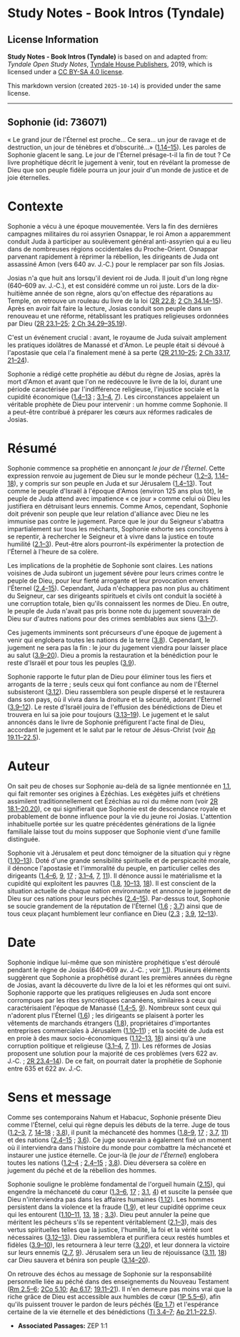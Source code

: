 # Study Notes - Book Intros (Tyndale)

## License Information

**Study Notes - Book Intros (Tyndale)** is based on and adapted from: _Tyndale Open Study Notes_, [Tyndale House Publishers](https://tyndaleopenresources.com/), 2019, which is licensed under a [CC BY-SA 4.0 license](https://creativecommons.org/licenses/by-sa/4.0/legalcode.en).

This markdown version (created `2025-10-14`) is provided under the same license.



--------------------------------

## Sophonie (id: 736071)

« Le grand jour de l'Éternel est proche... Ce sera... un jour de ravage et de destruction, un jour de ténèbres et d’obscurité...» ([1\.14–15](https://ref.ly/Zeph1:14-Zeph1:15)). Les paroles de Sophonie glacent le sang. Le jour de l'Éternel présage\-t\-il la fin de tout ? Ce livre prophétique décrit le jugement à venir, tout en révélant la promesse de Dieu que son peuple fidèle pourra un jour jouir d'un monde de justice et de joie éternelles.

Contexte
========

Sophonie a vécu à une époque mouvementée. Vers la fin des dernières campagnes militaires du roi assyrien Osnappar, le roi Amon a apparemment conduit Juda à participer au soulèvement général anti\-assyrien qui a eu lieu dans de nombreuses régions occidentales du Proche\-Orient. Osnappar parvenant rapidement à réprimer la rébellion, les dirigeants de Juda ont assassiné Amon (vers 640 av. J.‑C.) pour le remplacer par son fils Josias.

Josias n'a que huit ans lorsqu'il devient roi de Juda. Il jouit d'un long règne (640–609 av. J.‑C.), et est considéré comme un roi juste. Lors de la dix\-huitième année de son règne, alors qu'on effectue des réparations au Temple, on retrouve un rouleau du livre de la loi ([2R 22\.8](https://ref.ly/2Kgs22:8); [2 Ch 34\.14–15](https://ref.ly/2Chr34:14-2Chr34:15)). Après en avoir fait faire la lecture, Josias conduit son peuple dans un renouveau et une réforme, rétablissant les pratiques religieuses ordonnées par Dieu ([2R 23\.1–25](https://ref.ly/2Kgs23:1-2Kgs23:25); [2 Ch 34\.29–35\.19](https://ref.ly/2Chr34:29-2Chr35:19)).

C'est un événement crucial : avant, le royaume de Juda suivait amplement les pratiques idolâtres de Manassé et d'Amon. Le peuple était si dévoué à l'apostasie que cela l'a finalement mené à sa perte ([2R 21\.10–25](https://ref.ly/2Kgs21:10-2Kgs21:25); [2 Ch 33\.17](https://ref.ly/2Chr33:17), [21–24](https://ref.ly/2Chr33:21-2Chr33:24)).

Sophonie a rédigé cette prophétie au début du règne de Josias, après la mort d'Amon et avant que l'on ne redécouvre le livre de la loi, durant une période caractérisée par l'indifférence religieuse, l'injustice sociale et la cupidité économique ([1\.4–13](https://ref.ly/Zeph1:4-Zeph1:13) ; [3\.1–4](https://ref.ly/Zeph3:1-Zeph3:4), [7](https://ref.ly/Zeph3:7)). Les circonstances appelaient un véritable prophète de Dieu pour intervenir : un homme comme Sophonie. Il a peut\-être contribué à préparer les cœurs aux réformes radicales de Josias.

Résumé
======

Sophonie commence sa prophétie en annonçant *le jour de l'Éternel*. Cette expression renvoie au jugement de Dieu sur le monde pécheur ([1\.2–3](https://ref.ly/Zeph1:2-Zeph1:3), [1\.14–18](https://ref.ly/Zeph1:14-Zeph1:18)), y compris sur son peuple en Juda et sur Jérusalem ([1\.4–13](https://ref.ly/Zeph1:4-Zeph1:13)). Tout comme le peuple d'Israël à l'époque d'Amos (environ 125 ans plus tôt), le peuple de Juda attend avec impatience « ce jour » comme celui où Dieu les justifiera en détruisant leurs ennemis. Comme Amos, cependant, Sophonie doit prévenir son peuple que leur relation d'alliance avec Dieu ne les immunise pas contre le jugement. Parce que le jour du Seigneur s'abattra impartialement sur tous les méchants, Sophonie exhorte ses concitoyens à se repentir, à rechercher le Seigneur et à vivre dans la justice en toute humilité ([2\.1–3](https://ref.ly/Zeph2:1-Zeph2:3)). Peut\-être alors pourront\-ils expérimenter la protection de l'Éternel à l'heure de sa colère.

Les implications de la prophétie de Sophonie sont claires. Les nations voisines de Juda subiront un jugement sévère pour leurs crimes contre le peuple de Dieu, pour leur fierté arrogante et leur provocation envers l'Éternel ([2\.4–15](https://ref.ly/Zeph2:4-Zeph2:15)). Cependant, Juda n'échappera pas non plus au châtiment du Seigneur, car ses dirigeants spirituels et civils ont conduit la société à une corruption totale, bien qu'ils connaissent les normes de Dieu. En outre, le peuple de Juda n'avait pas pris bonne note du jugement souverain de Dieu sur d'autres nations pour des crimes semblables aux siens ([3\.1–7](https://ref.ly/Zeph3:1-Zeph3:7)).

Ces jugements imminents sont précurseurs d'une époque de jugement à venir qui englobera toutes les nations de la terre ([3\.8](https://ref.ly/Zeph3:8)). Cependant, le jugement ne sera pas la fin : le jour du jugement viendra pour laisser place au salut ([3\.9–20](https://ref.ly/Zeph3:9-Zeph3:20)). Dieu a promis la restauration et la bénédiction pour le reste d'Israël et pour tous les peuples ([3\.9](https://ref.ly/Zeph3:9)).

Sophonie rapporte le futur plan de Dieu pour éliminer tous les fiers et arrogants de la terre ; seuls ceux qui font confiance au nom de l'Éternel subsisteront ([3\.12](https://ref.ly/Zeph3:12)). Dieu rassemblera son peuple dispersé et le restaurera dans son pays, où il vivra dans la droiture et la sécurité, adorant l'Éternel ([3\.9–12](https://ref.ly/Zeph3:9-Zeph3:12)). Le reste d'Israël jouira de l'effusion des bénédictions de Dieu et trouvera en lui sa joie pour toujours ([3\.13–19](https://ref.ly/Zeph3:13-Zeph3:19)). Le jugement et le salut annoncés dans le livre de Sophonie préfigurent l'acte final de Dieu, accordant le jugement et le salut par le retour de Jésus\-Christ (voir [Ap 19\.11–22\.5](https://ref.ly/Rev19:11-Rev22:5)).

Auteur
======

On sait peu de choses sur Sophonie au\-delà de sa lignée mentionnée en [1\.1](https://ref.ly/Zeph1:1), qui fait remonter ses origines à Ézéchias. Les exégètes juifs et chrétiens assimilent traditionnellement cet Ézéchias au roi du même nom (voir [2R 18\.1–20\.20](https://ref.ly/2Kgs18:1-2Kgs20:20)), ce qui signifierait que Sophonie est de descendance royale et probablement de bonne influence pour la vie du jeune roi Josias. L'attention inhabituelle portée sur les quatre précédentes générations de la lignée familiale laisse tout du moins supposer que Sophonie vient d'une famille distinguée.

Sophonie vit à Jérusalem et peut donc témoigner de la situation qui y règne ([1\.10–13](https://ref.ly/Zeph1:10-Zeph1:13)). Doté d'une grande sensibilité spirituelle et de perspicacité morale, il dénonce l'apostasie et l'immoralité du peuple, en particulier celles des dirigeants ([1\.4–6](https://ref.ly/Zeph1:4-Zeph1:6), [9](https://ref.ly/Zeph1:9), [17](https://ref.ly/Zeph1:17) ; [3\.1–4](https://ref.ly/Zeph3:1-Zeph3:4), [7](https://ref.ly/Zeph3:7), [11](https://ref.ly/Zeph3:11)). Il dénonce aussi le matérialisme et la cupidité qui exploitent les pauvres ([1\.8](https://ref.ly/Zeph1:8), [10–13](https://ref.ly/Zeph1:10-Zeph1:13), [18](https://ref.ly/Zeph1:18)). Il est conscient de la situation actuelle de chaque nation environnante et annonce le jugement de Dieu sur ces nations pour leurs péchés ([2\.4–15](https://ref.ly/Zeph2:4-Zeph2:15)). Par\-dessus tout, Sophonie se soucie grandement de la réputation de l'Éternel ([1\.6](https://ref.ly/Zeph1:6) ; [3\.7](https://ref.ly/Zeph3:7)) ainsi que de tous ceux plaçant humblement leur confiance en Dieu ([2\.3](https://ref.ly/Zeph2:3) ; [3\.9](https://ref.ly/Zeph3:9), [12–13](https://ref.ly/Zeph3:12-Zeph3:13)).

Date
====

Sophonie indique lui\-même que son ministère prophétique s'est déroulé pendant le règne de Josias (640–609 av. J.‑C. ; voir [1\.1](https://ref.ly/Zeph1:1)). Plusieurs éléments suggèrent que Sophonie a prophétisé durant les premières années du règne de Josias, avant la découverte du livre de la loi et les réformes qui ont suivi. Sophonie rapporte que les pratiques religieuses en Juda sont encore corrompues par les rites syncrétiques cananéens, similaires à ceux qui caractérisaient l'époque de Manassé ([1\.4–5](https://ref.ly/Zeph1:4-Zeph1:5), [9](https://ref.ly/Zeph1:9)). Nombreux sont ceux qui n'adorent plus l'Éternel ([1\.6](https://ref.ly/Zeph1:6)) ; les dirigeants se plaisent à porter les vêtements de marchands étrangers ([1\.8](https://ref.ly/Zeph1:8)), propriétaires d'importantes entreprises commerciales à Jérusalem ([1\.10–11](https://ref.ly/Zeph1:10-Zeph1:11)) ; et la société de Juda est en proie à des maux socio\-économiques ([1\.12–13](https://ref.ly/Zeph1:12-Zeph1:13), [18](https://ref.ly/Zeph1:18)) ainsi qu'à une corruption politique et religieuse ([3\.1–4](https://ref.ly/Zeph3:1-Zeph3:4), [7](https://ref.ly/Zeph3:7), [11](https://ref.ly/Zeph3:11)). Les réformes de Josias proposent une solution pour la majorité de ces problèmes (vers 622 av. J.‑C. ; [2R 23\.4–14](https://ref.ly/2Kgs23:4-2Kgs23:14)). De ce fait, on pourrait dater la prophétie de Sophonie entre 635 et 622 av. J.‑C.

Sens et message
===============

Comme ses contemporains Nahum et Habacuc, Sophonie présente Dieu comme l'Éternel, celui qui règne depuis les débuts de la terre. Juge de tous ([1\.2–3](https://ref.ly/Zeph1:2-Zeph1:3), [7](https://ref.ly/Zeph1:7), [14–18](https://ref.ly/Zeph1:14-Zeph1:18) ; [3\.8](https://ref.ly/Zeph3:8)), il punit la méchanceté des hommes ([1\.8–9](https://ref.ly/Zeph1:8-Zeph1:9), [17](https://ref.ly/Zeph1:17) ; [3\.7](https://ref.ly/Zeph3:7), [11](https://ref.ly/Zeph3:11)) et des nations ([2\.4–15](https://ref.ly/Zeph2:4-Zeph2:15) ; [3\.6](https://ref.ly/Zeph3:6)). Ce juge souverain a également fixé un moment où il interviendra dans l'histoire du monde pour combattre la méchanceté et instaurer une justice éternelle. Ce jour\-là (le *jour de l'Éternel*) englobera toutes les nations ([1\.2–4](https://ref.ly/Zeph1:2-Zeph1:4) ; [2\.4–15](https://ref.ly/Zeph2:4-Zeph2:15) ; [3\.8](https://ref.ly/Zeph3:8)). Dieu déversera sa colère en jugement du péché et de la rébellion des hommes.

Sophonie souligne le problème fondamental de l'orgueil humain ([2\.15](https://ref.ly/Zeph2:15)), qui engendre la méchanceté du cœur ([1\.3–6](https://ref.ly/Zeph1:3-Zeph1:6), [17](https://ref.ly/Zeph1:17) ; [3\.1](https://ref.ly/Zeph3:1), [4](https://ref.ly/Zeph3:4)) et suscite la pensée que Dieu n'interviendra pas dans les affaires humaines ([1\.12](https://ref.ly/Zeph1:12)). Les hommes persistent dans la violence et la fraude ([1\.9](https://ref.ly/Zeph1:9)), et leur cupidité opprime ceux qui les entourent ([1\.10–11](https://ref.ly/Zeph1:10-Zeph1:11), [13](https://ref.ly/Zeph1:13), [18](https://ref.ly/Zeph1:18) ; [3\.3](https://ref.ly/Zeph3:3)). Dieu peut annuler la peine que méritent les pécheurs s'ils se repentent véritablement ([2\.1–3](https://ref.ly/Zeph2:1-Zeph2:3)), mais des vertus spirituelles telles que la justice, l'humilité, la foi et la vérité sont nécessaires ([3\.12–13](https://ref.ly/Zeph3:12-Zeph3:13)). Dieu rassemblera et purifiera ceux restés humbles et fidèles ([3\.9–10](https://ref.ly/Zeph3:9-Zeph3:10)), les retournera à leur terre ([3\.20](https://ref.ly/Zeph3:20)), et leur donnera la victoire sur leurs ennemis ([2\.7](https://ref.ly/Zeph2:7), [9](https://ref.ly/Zeph2:9)). Jérusalem sera un lieu de réjouissance ([3\.11](https://ref.ly/Zeph3:11), [18](https://ref.ly/Zeph3:18)) car Dieu sauvera et bénira son peuple ([3\.14–20](https://ref.ly/Zeph3:14-Zeph3:20)).

On retrouve des échos au message de Sophonie sur la responsabilité personnelle liée au péché dans des enseignements du Nouveau Testament ([Rm 2\.5–6](https://ref.ly/Rom2:5-Rom2:6); [2Co 5\.10](https://ref.ly/2Cor5:10); [Ap 6\.17](https://ref.ly/Rev6:17); [19\.11–21](https://ref.ly/Rev19:11-Rev19:21)). Il n'en demeure pas moins vrai que la riche grâce de Dieu est accessible aux humbles de cœur ([1P 5\.5–6](https://ref.ly/1Pet5:5-1Pet5:6)), afin qu'ils puissent trouver le pardon de leurs péchés ([Ep 1\.7](https://ref.ly/Eph1:7)) et l'espérance certaine de la vie éternelle et des bénédictions ([Ti 3\.4–7](https://ref.ly/Titus3:4-Titus3:7); [Ap 21\.1–22\.5](https://ref.ly/Rev21:1-Rev22:5)).

* **Associated Passages:** ZEP 1:1

